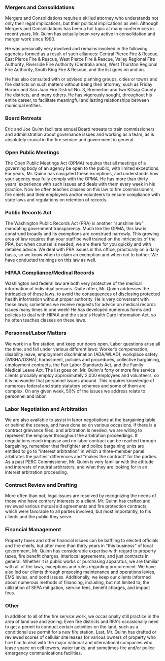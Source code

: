 ### Mergers and Consolidations

Mergers and Consolidations require a skilled attorney who understands not only their legal implications, but their political implications as well. Although Mergers and Consolidations has been a hot topic at many conferences in recent years, Mr. Quinn has actually been very active in consolidation and merger work since 1990.

He was personally very involved and remains involved in the following agencies formed as a result of such alliances: Central Pierce Fire & Rescue, East Pierce Fire & Rescue, West Pierce Fire & Rescue, Valley Regional Fire Authority, Riverside Fire Authority (Centralia area), West Thurston Regional Fire Authority, South King Fire & Rescue, and the list goes on and on.

He has also consulted with or advised planning groups, cities or towns and fire districts on such matters without being their attorney, such as Friday Harbor and San Juan Fire District No. 3, Bremerton and two Kitsap County fire districts, and many others. He has vigorously sought, throughout his entire career, to facilitate meaningful and lasting relationships between municipal entities.

### Board Retreats

Eric and Joe Quinn facilitate annual Board retreats to train commissioners and administration about governance issues and working as a team, as is absolutely crucial in the fire service and government in general.

### Open Public Meetings

The Open Public Meetings Act (OPMA) requires that all meetings of a governing body of an agency be open to the public, with limited exceptions. For years, Mr. Quinn has navigated these exceptions, and understands how your agency may fully comply with the OPMA. He has more than thirty years’ experience with such issues and deals with them every week in his practice. Now he often teaches classes on this law to fire commissioners, fire chiefs and their employees and/or volunteers to ensure compliance with state laws and regulations on retention of records.

### Public Records Act

The Washington Public Records Act (PRA) is another “sunshine law” mandating government transparency. Much like the OPMA, this law is construed broadly and its exemptions are construed narrowly. This growing area of law requires that your staff be well trained on the intricacies of the PRA, but when counsel is needed, we are there for you quickly and with detailed advice. We deal with PRA issues in this office, practically on a daily basis, so we know when to claim an exemption and when not to bother. We have conducted trainings on this law as well.

### HIPAA Compliance/Medical Records

Washington and federal law are both very protective of the medical information of individual persons. Quite often, Mr. Quinn addresses the intricacies of these laws, to avoid the consequences of disclosing protected health information without proper authority. He is very conversant with these laws; sometimes we receive requests for advice on medical records issues many times in one week! He has developed numerous forms and policies to deal with HIPAA and the state's Health Care Information Act, so he often teaches classes on these laws.

### Personnel/Labor Matters

We work in a fire station, and keep our doors open. Labor questions arise all the time, and fall under various different laws: Worker’s compensation, disability leave, employment discrimination (ADA/WLAD), workplace safety (WISHA/OSHA), harassment, policies and procedures, collective bargaining, employment contracts, the Fair Labor Standards Act, and the Family Medical Leave Act. The list goes on. Mr. Quinn's forty or more fire service clients probably employ approximately 2,000 employees and volunteers, so it is no wonder that personnel issues abound. This requires knowledge of numerous federal and state statutory schemes and some of them are complex. On any given week, 50% of the issues we address relate to personnel and labor.

### Labor Negotiation and Arbitration

We are also available to assist in labor negotiations at the bargaining table or behind the scenes, and have done so on various occasions. If there is a contract grievance filed, and arbitration is needed, we are willing to represent the employer throughout the arbitration proceedings. If negotiations reach impasse and no labor contract can be reached through bargaining, remember that firefighter and police bargaining units are entitled to go to "interest arbitration" in which a three-member panel arbitrates the parties' differences and "makes the contract" for the parties. As a past PERC Commissioner, Mr. Quinn is very familiar with the attitude and interests of neutral arbitrators, and what they are looking for in an interest arbitration proceeding.

### Contract Review and Drafting

More often than not, legal issues are resolved by recognizing the needs of those who have contrary interests to a client. Mr. Quinn has crafted and reviewed various mutual aid agreements and fire protection contracts, which were favorable to all parties involved, but most importantly, to his clients and the public they serve.

### Financial Management

Property taxes and other financial issues can be baffling to elected officials and fire chiefs, but after more than thirty years in "this business" of local government, Mr. Quinn has considerable expertise with regard to property taxes, fire benefit charges, interlocal agreements, and just contracts in general. Whether it is public works or purchasing apparatus, we are familiar with all of the laws, exceptions and rules regarding procurement. We have also led our clients through proposing maintenance and operations levies, EMS levies, and bond issues. Additionally, we keep our clients informed about numerous methods of financing, including, but not limited to, the utilization of SEPA mitigation, service fees, benefit charges, and impact fees.

### Other

In addition to all of the fire service work, we occasionally still practice in the area of land use and zoning. Even fire districts and RFA's occasionally need to get a permit to conduct certain activities on the land, such as a conditional use permit for a new fire station. Last, Mr. Quinn has drafted or reviewed scores of cellular site leases for various owners of property who hire him to deal with the major national and international companies who lease space on cell towers, water tanks, and sometimes fire and/or police emergency communications facilities.